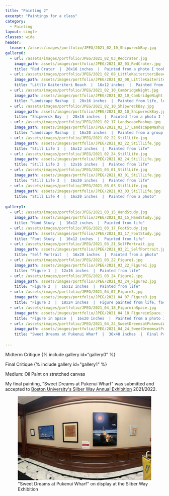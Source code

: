 ```yaml
---
title: "Painting 2"
excerpt: "Paintings for a class"
category:
  - Painting
layout: single
classes: wide
header:
  teaser: /assets/images/portfolio/JPEG/2021_02_10_ShipwreckBay.jpg
gallery0:
  - url: /assets/images/portfolio/JPEG/2021_02_03_RedCrater.jpg
    image_path: assets/images/portfolio/JPEG/2021_02_03_RedCrater.jpg
    title: "Red Crater  |  20x16 inches  |  Painted from a photo I took while studying abroad"
  - url: /assets/images/portfolio/JPEG/2021_02_08_LittleKaiteriteriBeach.jpg
    image_path: assets/images/portfolio/JPEG/2021_02_08_LittleKaiteriteriBeach.jpg
    title: "Little Kaiteriteri Beach  |  16x12 inches  |  Painted from a photo I took while studying abroad"
  - url: /assets/images/portfolio/JPEG/2021_02_10_CambridgeNight.jpg
    image_path: assets/images/portfolio/JPEG/2021_02_10_CambridgeNight.jpg
    title: "Landscape Mashup  |  20x16 inches  |  Painted from life, looking across the Charles River from the BU CFA building to Cambridge"
  - url: /assets/images/portfolio/JPEG/2021_02_10_ShipwreckBay.jpg
    image_path: assets/images/portfolio/JPEG/2021_02_10_ShipwreckBay.jpg
    title: "Shipwerck Bay  |  20x16 inches  |  Painted from a photo I took while studying abroad"
  - url: /assets/images/portfolio/JPEG/2021_02_17_LandscapeMashup.jpg
    image_path: assets/images/portfolio/JPEG/2021_02_17_LandscapeMashup.jpg
    title: "Landscape Mashup  |  16x20 inches  |  Painted from a group of photos I took while studying abroad"
  - url: /assets/images/portfolio/JPEG/2021_02_22_StillLife.jpg
    image_path: assets/images/portfolio/JPEG/2021_02_22_StillLife.jpg
    title: "Still Life 1  |  16x12 inches  |  Painted from life"
  - url: /assets/images/portfolio/JPEG/2021_02_24_StillLife.jpg
    image_path: assets/images/portfolio/JPEG/2021_02_24_StillLife.jpg
    title: "Still Life 2  |  12x16 inches  |  Painted from life"
  - url: /assets/images/portfolio/JPEG/2021_03_01_StillLife.jpg
    image_path: assets/images/portfolio/JPEG/2021_03_01_StillLife.jpg
    title: "Still Life 3  |  16x20 inches  |  Painted from life"
  - url: /assets/images/portfolio/JPEG/2021_03_03_StillLife.jpg
    image_path: assets/images/portfolio/JPEG/2021_03_03_StillLife.jpg
    title: "Still Life 4  |  16x20 inches  |  Painted from a photo"

gallery1:
  - url: /assets/images/portfolio/JPEG/2021_03_15_HandStudy.jpg
    image_path: assets/images/portfolio/JPEG/2021_03_15_HandStudy.jpg
    title: "Hand Study  |  16x12 inches  |  Painted from life"
  - url: /assets/images/portfolio/JPEG/2021_03_17_FootStudy.jpg
    image_path: assets/images/portfolio/JPEG/2021_03_17_FootStudy.jpg
    title: "Foot Study  |  16x12 inches  |  Painted from life"
  - url: /assets/images/portfolio/JPEG/2021_03_21_SelfPortrait.jpg
    image_path: assets/images/portfolio/JPEG/2021_03_21_SelfPortrait.jpg
    title: "Self Portrait  |  16x20 inches  |  Painted from a photo"
  - url: /assets/images/portfolio/JPEG/2021_03_22_Figure1.jpg
    image_path: assets/images/portfolio/JPEG/2021_03_22_Figure1.jpg
    title: "Figure 1  |  12x16 inches  |  Painted from life"
  - url: /assets/images/portfolio/JPEG/2021_03_24_Figure2.jpg
    image_path: assets/images/portfolio/JPEG/2021_03_24_Figure2.jpg
    title: "Figure 2  |  16x12 inches  |  Painted from life"
  - url: /assets/images/portfolio/JPEG/2021_04_07_Figure3.jpg
    image_path: assets/images/portfolio/JPEG/2021_04_07_Figure3.jpg
    title: "Figure 3  |  18x24 inches  |  Figure painted from life, face painted from a photo"
  - url: /assets/images/portfolio/JPEG/2021_04_18_FigureinSpace.jpg
    image_path: assets/images/portfolio/JPEG/2021_04_18_FigureinSpace.jpg
    title: "Figure in Space  |  16x20 inches  |  Painted from a photo I took while studying abroad"
  - url: /assets/images/portfolio/JPEG/2021_04_24_SweetDreemsatPukenuiWharf.jpg
    image_path: assets/images/portfolio/JPEG/2021_04_24_SweetDreemsatPukenuiWharf.jpg
    title: "Sweet Dreams at Pukenui Wharf  |  36x48 inches  |  Final Project, painted from a photo I took while studying abroad"

---
```

Midterm Critique
{% include gallery id="gallery0" %}


Final Critique
{% include gallery id="gallery1" %}

Medium: Oil Paint on stretched canvas

My final painting, "Sweet Dreams at Pukenui Wharf" was submitted and accepted to [Boston University's Silber Way Annual Exhibition](http://www.bu.edu/arts/silber-way-exhibition/) 2021/2022.

<figure class="align-center">
	<a href="/assets/images/portfolio/JPEG/2021_04_24_SDaPWGatSilberWay.jpg"><img src="/assets/images/portfolio/JPEG/2021_04_24_SDaPWGatSilberWay.jpg"></a>
  <figcaption>"Sweet Dreams at Pukenui Wharf" on display at the Silber Way Exhibition</figcaption>
</figure>
